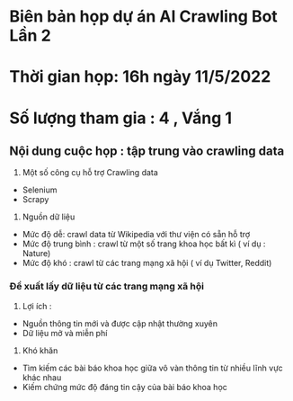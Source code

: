 # **Biên bản họp dự án AI Crawling Bot Lần 2**

# **Thời gian họp: 16h ngày 11/5/2022**

# **Số lượng tham gia : 4 , Vắng 1**

## Nội dung cuộc họp : tập trung vào crawling data

1. Một số công cụ hỗ trợ Crawling data
- Selenium
- Scrapy
1. Nguồn dữ liệu
- Mức độ dễ: crawl data từ Wikipedia với thư viện có sẵn hỗ trợ
- Mức độ trung bình : crawl từ một số trang khoa học bất kì ( ví dụ : Nature)
- Mức độ khó : crawl từ các trang mạng xã hội ( ví dụ Twitter, Reddit)

### Đề xuất lấy dữ liệu từ các trang mạng xã hội

1. Lợi ích :
- Nguồn thông tin mới và được cập nhật thường xuyên
- Dữ liệu mở và miễn phí
1. Khó khăn
- Tìm kiếm các bài báo khoa học giữa vô vàn thông tin từ nhiều lĩnh vực khác nhau
- Kiếm chứng mức độ đáng tin cậy của bài báo khoa học
